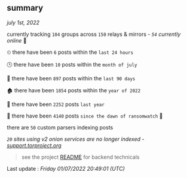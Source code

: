 
## summary
_july 1st, 2022_

currently tracking `104` groups across `150` relays & mirrors - _`54` currently online_ 📡

⏲ there have been `6` posts within the `last 24 hours`

🕓 there have been `10` posts within the `month of july`

📅 there have been `897` posts within the `last 90 days`

🏚 there have been `1854` posts within the `year of 2022`

🚀 there have been `2252` posts `last year`

🦕 there have been `4140` posts `since the dawn of ransomwatch` 🐣

there are `50` custom parsers indexing posts

_`20` sites using v2 onion services are no longer indexed - [support.torproject.org](https://support.torproject.org/onionservices/v2-deprecation/)_

> see the project [README](https://github.com/jmousqueton/ransomwatch#readme) for backend technicals



Last update : _Friday 01/07/2022 20:49:01 (UTC)_

